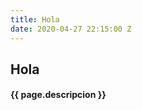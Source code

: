 ```yaml
---
title: Hola
date: 2020-04-27 22:15:00 Z
---
```


<section class="container" id="work">
  <div class="col-xs-10 col-xs-offset-1">
    <div class="row">
      <div class="col-xs-8">
        <h2 class="title">Hola</h2>
        <h4>{{ page.descripcion }}</h4>
        <div class="line"></div>
      </div>
    </div>